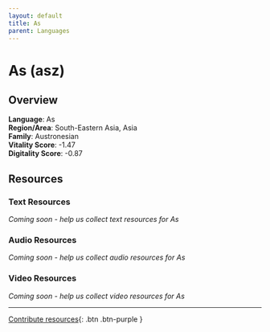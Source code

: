 ```yaml
---
layout: default
title: As
parent: Languages
---
```


# As (asz)

## Overview

**Language**: As  
**Region/Area**: South-Eastern Asia, Asia  
**Family**: Austronesian  
**Vitality Score**: -1.47  
**Digitality Score**: -0.87  

## Resources

### Text Resources
*Coming soon - help us collect text resources for As*

### Audio Resources
*Coming soon - help us collect audio resources for As*

### Video Resources
*Coming soon - help us collect video resources for As*

---

[Contribute resources](https://fairtrain.github.io/){: .btn .btn-purple }
